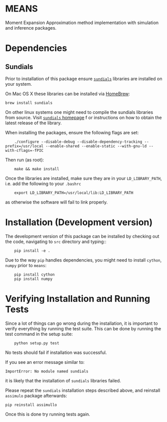 MEANS
=========
Moment Expansion Approximation method implementation with simulation and inference packages.

Dependencies
==============

Sundials
--------------
Prior to installation of this package ensure [`sundials`](https://computation.llnl.gov/casc/sundials/main.html)
libraries are installed on your system.

On Mac OS X these libraries can be installed via [HomeBrew](http://brew.sh/):

    brew install sundials

On other linux systems one might need to compile the sundials libraries from source.
Visit [`sundials` homepage](https://computation.llnl.gov/casc/sundials/download/download.php) f
or instructions on how to obtain the latest release of the library.

When installing the packages, ensure the following flags are set:
```
    ./configure --disable-debug --disable-dependency-tracking --prefix=/usr/local --enable-shared --enable-static --with-gnu-ld --with-cflags=-fPIC
```
Then run (as root):
```
    make && make install
```

Once the libraries are installed, make sure they are in your `LD_LIBRARY_PATH`, i.e. add the following to your `.bashrc`
```
    export LD_LIBRARY_PATH=/usr/local/lib:LD_LIBRARY_PATH
```
as otherwise the software will fail to link properly.

Installation (Development version)
============

The development version of this package can be installed by checking out the code, navigating to `src`
directory and typing::
```
    pip install -e .
```

Due to the way ``pip`` handles dependencies, you might need to install ``cython``, ``numpy`` prior to `means`:

```
    pip install cython
    pip install numpy
```

Verifying Installation and Running Tests
==============

Since a lot of things can go wrong during the installation, it is important to verify everything by running the test suite.
This can be done by running the test command in the setup suite:

```
    python setup.py test
```

No tests should fail if installation was successful.

If you see an error message similar to:

```
ImportError: No module named sundials
```

it is likely that the installation of `sundials` libraries failed.

Please repeat the `sundials` installation steps described above, and reinstall `assimulo` package afterwards:

```
pip reinstall assimullo
```

Once this is done try running tests again.